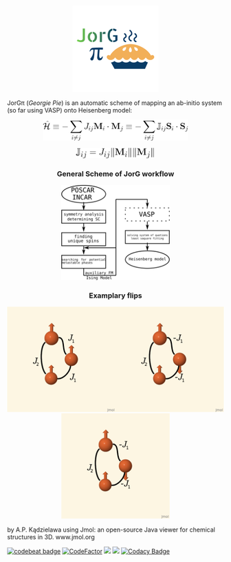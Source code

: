 <p align="center"><img src="doc/JorG.png"></p>
<p>JorGπ (<em>Georgie Pie</em>) is an automatic scheme of mapping an ab-initio system (so far using VASP) onto Heisenberg model:</p>
<p align="center"><img src="doc/Heisenberg.png" height="48px"></p>
<p align="center"><img src="doc/Jdef.png" height="24px"></p>
<h3 align="center">General Scheme of JorG workflow</h3>
<p align="center"><img src="doc/JorG-flowchart.png" width="50%"></p>

<h3 align="center">Examplary flips</h3>
<p align="center"><img src="doc/flip0.png" width="50%"><img src="doc/flip1.png" width="50%"><img src="doc/flip1.png" width="50%"></p>
<p>by A.P. Kądzielawa using Jmol: an open-source Java viewer for chemical structures in 3D. <a url="http://www.jmol.org/"</a>www.jmol.org</p>

<a href="https://codebeat.co/projects/github-com-mellechowicz-jorg-experimental"><img alt="codebeat badge" src="https://codebeat.co/badges/e561bf06-8c83-49b9-acf5-ceaffa5e0bb8" /></a>
<a href="https://www.codefactor.io/repository/github/mellechowicz/jorg"><img src="https://www.codefactor.io/repository/github/mellechowicz/jorg/badge" alt="CodeFactor" /></a>
<img src='https://travis-ci.com/Mellechowicz/JorG.svg?branch=experimental'>
<img src='https://bettercodehub.com/edge/badge/Mellechowicz/JorG?branch=experimental'>
[![Codacy Badge](https://api.codacy.com/project/badge/Grade/e44b6e4365bb41f38054cf9800f95021)](https://app.codacy.com/app/apkadzielawa/JorG?utm_source=github.com&utm_medium=referral&utm_content=Mellechowicz/JorG&utm_campaign=Badge_Grade_Dashboard)
